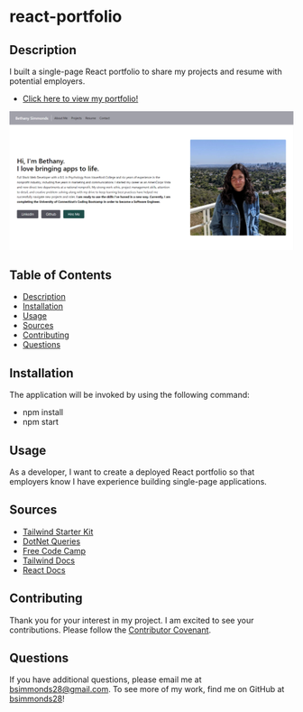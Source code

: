 # react-portfolio
## Description
I built a single-page React portfolio to share my projects and resume with potential employers. 
- [Click here to view my portfolio!](https://bsimmonds28.github.io/react-portfolio/)

![Picture of the application](./public/demo-pic.png)

## Table of Contents
- [Description](#description)
- [Installation](#installation)
- [Usage](#usage)
- [Sources](#sources)
- [Contributing](#contributing)
- [Questions](#questions)

## Installation
The application will be invoked by using the following command: 
- npm install
- npm start

## Usage
As a developer, I want to create a deployed React portfolio so that employers know I have experience building single-page applications.

## Sources
- [Tailwind Starter Kit](https://www.creative-tim.com/learning-lab/tailwind-starter-kit/documentation/react/modals/regular)
- [DotNet Queries](http://dotnetqueries.com/Article/162/how-to-display-pdf-in-bootstrap-modal-popup)
- [Free Code Camp](https://www.freecodecamp.org/news/build-portfolio-website-react/)
- [Tailwind Docs](https://tailwindcss.com/docs/installation)
- [React Docs](https://react.dev/learn)

## Contributing
Thank you for your interest in my project. I am excited to see your contributions. Please follow the [Contributor Covenant](https://www.contributor-covenant.org/).

## Questions
If you have additional questions, please email me at bsimmonds28@gmail.com.
To see more of my work, find me on GitHub at [bsimmonds28](https://github.com/bsimmonds28)!
